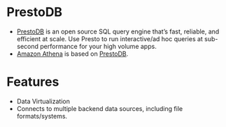 # PrestoDB
- [PrestoDB](https://prestodb.io/) is an open source SQL query engine that’s fast, reliable, and efficient at scale. Use Presto to run interactive/ad hoc queries at sub-second performance for your high volume apps.
- [Amazon Athena](../../2_AWS/10_BigDataServices/DataConsumption/AmazonAthena.md) is based on [PrestoDB]().

# Features
- Data Virtualization
- Connects to multiple backend data sources, including file formats/systems.